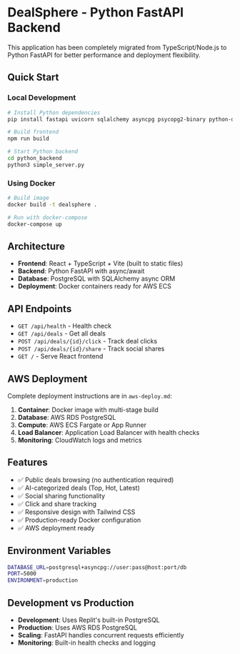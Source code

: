 # DealSphere - Python FastAPI Backend

This application has been completely migrated from TypeScript/Node.js to Python FastAPI for better performance and deployment flexibility.

## Quick Start

### Local Development
```bash
# Install Python dependencies
pip install fastapi uvicorn sqlalchemy asyncpg psycopg2-binary python-dotenv pydantic

# Build frontend
npm run build

# Start Python backend
cd python_backend
python3 simple_server.py
```

### Using Docker
```bash
# Build image
docker build -t dealsphere .

# Run with docker-compose
docker-compose up
```

## Architecture

- **Frontend**: React + TypeScript + Vite (built to static files)
- **Backend**: Python FastAPI with async/await
- **Database**: PostgreSQL with SQLAlchemy async ORM
- **Deployment**: Docker containers ready for AWS ECS

## API Endpoints

- `GET /api/health` - Health check
- `GET /api/deals` - Get all deals
- `POST /api/deals/{id}/click` - Track deal clicks
- `POST /api/deals/{id}/share` - Track social shares
- `GET /` - Serve React frontend

## AWS Deployment

Complete deployment instructions are in `aws-deploy.md`:

1. **Container**: Docker image with multi-stage build
2. **Database**: AWS RDS PostgreSQL
3. **Compute**: AWS ECS Fargate or App Runner
4. **Load Balancer**: Application Load Balancer with health checks
5. **Monitoring**: CloudWatch logs and metrics

## Features

- ✅ Public deals browsing (no authentication required)
- ✅ AI-categorized deals (Top, Hot, Latest)
- ✅ Social sharing functionality
- ✅ Click and share tracking
- ✅ Responsive design with Tailwind CSS
- ✅ Production-ready Docker configuration
- ✅ AWS deployment ready

## Environment Variables

```bash
DATABASE_URL=postgresql+asyncpg://user:pass@host:port/db
PORT=5000
ENVIRONMENT=production
```

## Development vs Production

- **Development**: Uses Replit's built-in PostgreSQL
- **Production**: Uses AWS RDS PostgreSQL
- **Scaling**: FastAPI handles concurrent requests efficiently
- **Monitoring**: Built-in health checks and logging